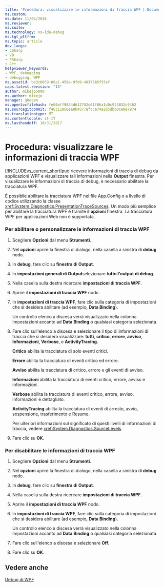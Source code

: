 ```yaml
---
title: 'Procedura: visualizzare le informazioni di traccia WPF | Documenti Microsoft'
ms.custom: 
ms.date: 11/04/2016
ms.reviewer: 
ms.suite: 
ms.technology: vs-ide-debug
ms.tgt_pltfrm: 
ms.topic: article
dev_langs:
- CSharp
- VB
- FSharp
- C++
helpviewer_keywords:
- WPF, debugging
- debugging, WPF
ms.assetid: be3c6859-06e1-459e-9fd0-46375b5f55ef
caps.latest.revision: "13"
author: mikejo5000
ms.author: mikejo
manager: ghogen
ms.openlocfilehash: fe00aff9834d612702c61f06a1d0c924852c9462
ms.sourcegitcommit: f40311056ea0b4677efcca74a285dbb0ce0e7974
ms.translationtype: MT
ms.contentlocale: it-IT
ms.lasthandoff: 10/31/2017
---
```

# <a name="how-to-display-wpf-trace-information"></a>Procedura: visualizzare le informazioni di traccia WPF
[!INCLUDE[vs_current_short](../code-quality/includes/vs_current_short_md.md)]può ricevere informazioni di traccia di debug da applicazioni WPF e visualizzare tali informazioni nella **Output** finestra. Per visualizzare le informazioni di traccia di debug, è necessario abilitare la tracciatura WPF.  
  
 È possibile abilitare la tracciatura WPF nel file App.Config o a livello di codice utilizzando la classe <xref:System.Diagnostics.PresentationTraceSources>. Un modo più semplice per abilitare la tracciatura WPF è tramite il **opzioni** finestra. La tracciatura WPF per applicazioni Web non è supportata.  
  
### <a name="to-enable-or-customize-wpf-trace-information"></a>Per abilitare o personalizzare le informazioni di traccia WPF  
  
1.  Scegliere **Opzioni** dal menu **Strumenti**.  
  
2.  Nel **opzioni** aprire la finestra di dialogo, nella casella a sinistra di **debug** nodo.  
  
3.  In **debug**, fare clic su **finestra di Output**.  
  
4.  In **impostazioni generali di Output**selezionare **tutto l'output di debug**.  
  
5.  Nella casella sulla destra ricercare **impostazioni di traccia WPF**.  
  
6.  Aprire il **impostazioni di traccia WPF** nodo.  
  
7.  In **impostazioni di traccia WPF**, fare clic sulla categoria di impostazioni che si desidera abilitare (ad esempio, **Data Binding**).  
  
     Un controllo elenco a discesa verrà visualizzato nella colonna Impostazioni accanto ad **Data Binding** o qualsiasi categoria selezionata.  
  
8.  Fare clic sull'elenco a discesa e selezionare il tipo di informazioni di traccia che si desidera visualizzare: **tutti**, **critico**, **errore**, **avviso**,  **Informazioni**, **Verbose**, o **ActivityTracing**.  
  
     **Critico** abilita la tracciatura di solo eventi critici.  
  
     **Errore** abilita la tracciatura di eventi critico ed errore.  
  
     **Avviso** abilita la tracciatura di critico, errore e gli eventi di avviso.  
  
     **Informazioni** abilita la tracciatura di eventi critico, errore, avviso e informazioni.  
  
     **Verbose** abilita la tracciatura di eventi critico, errore, avviso, informazioni e dettagliato.  
  
     **ActivityTracing** abilita la tracciatura di eventi di arresto, avvio, sospensione, trasferimento e Resume.  
  
     Per ulteriori informazioni sul significato di questi livelli di informazioni di traccia, vedere <xref:System.Diagnostics.SourceLevels>.  
  
9. Fare clic su **OK**.  
  
### <a name="to-disable-wpf-trace-information"></a>Per disabilitare le informazioni di traccia WPF  
  
1.  Scegliere **Opzioni** dal menu **Strumenti**.  
  
2.  Nel **opzioni** aprire la finestra di dialogo, nella casella a sinistra di **debug** nodo.  
  
3.  In **debug**, fare clic su **finestra di Output**.  
  
4.  Nella casella sulla destra ricercare **impostazioni di traccia WPF**.  
  
5.  Aprire il **impostazioni di traccia WPF** nodo.  
  
6.  In **impostazioni di traccia WPF**, fare clic sulla categoria di impostazioni che si desidera abilitare (ad esempio, **Data Binding**).  
  
     Un controllo elenco a discesa verrà visualizzato nella colonna Impostazioni accanto ad **Data Binding** o qualsiasi categoria selezionata.  
  
7.  Fare clic sull'elenco a discesa e selezionare **Off**.  
  
8.  Fare clic su **OK**.  
  
## <a name="see-also"></a>Vedere anche  
 [Debug di WPF](../debugger/debugging-wpf.md)